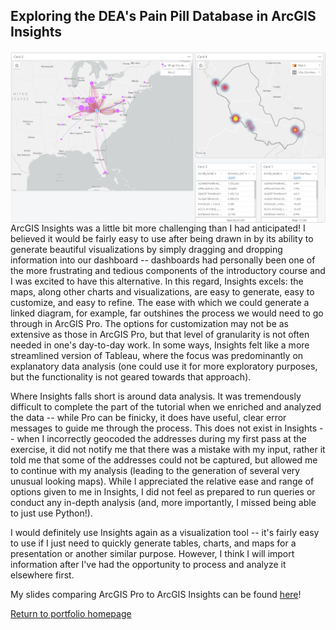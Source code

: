 ## Exploring the DEA's Pain Pill Database in ArcGIS Insights

<img align="left" src="https://github.com/nannunz/gis-portfolio/blob/main/mingo%20county%20dashboard.png?raw=true">

ArcGIS Insights was a little bit more challenging than I had anticipated! I believed it would be fairly easy to use after being drawn in by its ability to generate beautiful visualizations by simply dragging and dropping information into our dashboard -- dashboards had personally been one of the more frustrating and tedious components of the introductory course and I was excited to have this alternative. In this regard, Insights excels: the maps, along other charts and visualizations, are easy to generate, easy to customize, and easy to refine. The ease with which we could generate a linked diagram, for example, far outshines the process we would need to go through in ArcGIS Pro. The options for customization may not be as extensive as those in ArcGIS Pro, but that level of granularity is not often needed in one's day-to-day work. In some ways, Insights felt like a more streamlined version of Tableau, where the focus was predominantly on explanatory data analysis (one could use it for more exploratory purposes, but the functionality is not geared towards that approach).

Where Insights falls short is around data analysis. It was tremendously difficult to complete the part of the tutorial when we enriched and analyzed the data -- while Pro can be finicky, it does have useful, clear error messages to guide me through the process. This does not exist in Insights -- when I incorrectly geocoded the addresses during my first pass at the exercise, it did not notify me that there was a mistake with my input, rather it told me that some of the addresses could not be captured, but allowed me to continue with my analysis (leading to the generation of several very unusual looking maps). While I appreciated the relative ease and range of options given to me in Insights, I did not feel as prepared to run queries or conduct any in-depth analysis (and, more importantly, I missed being able to just use Python!).

I would definitely use Insights again as a visualization tool -- it's fairly easy to use if I just need to quickly generate tables, charts, and maps for a presentation or another similar purpose. However, I think I will import information after I've had the opportunity to process and analyze it elsewhere first.

My slides comparing ArcGIS Pro to ArcGIS Insights can be found [here](https://docs.google.com/presentation/d/1d_2MIL04HVgvpV8Hx8DUl2Y5YT-GBcqfmb80i8Ov0yc/edit#slide=id.p)!

[Return to portfolio homepage](https://nannunz.github.io/gis-portfolio/)
